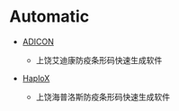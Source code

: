 # Automatic

* [ADICON](https://github.com/leekunhwee/Automatic/tree/main/ADICON)
  * 上饶艾迪康防疫条形码快速生成软件

* [HaploX](https://github.com/leekunhwee/Automatic/tree/main/HaploX)
  * 上饶海普洛斯防疫条形码快速生成软件
